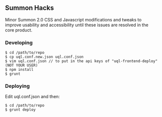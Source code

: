 ## Summon Hacks

Minor Summon 2.0 CSS and Javascript modifications and tweaks to improve usability and accessibility until these issues are resolved in the core product.

### Developing

    $ cd /path/to/repo
    $ cp uql.conf.new.json uql.conf.json
    $ vim uql.conf.json // to put in the api keys of "uql-frontend-deploy" (NOT YOUR USER)
    $ npm install
    $ grunt

### Deploying

Edit uql.conf.json and then:

    $ cd /path/to/repo
    $ grunt deploy

